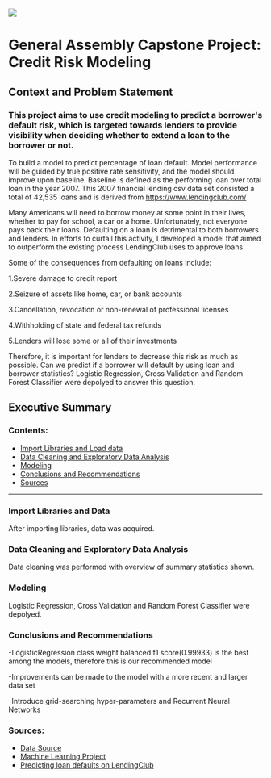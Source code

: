 # ![](https://ga-dash.s3.amazonaws.com/production/assets/logo-9f88ae6c9c3871690e33280fcf557f33.png) 

# General Assembly Capstone Project: Credit Risk Modeling

## Context and Problem Statement

### This project aims to use credit modeling to predict a borrower's default risk, which is targeted towards lenders to provide visibility when deciding whether to extend a loan to the borrower or not.

To build a model to predict percentage of loan default. Model performance will be guided by true positive rate sensitivity, and the model should improve upon baseline. Baseline is defined as the performing loan over total loan in the year 2007. This 2007 financial lending csv data set consisted a total of 42,535 loans and is derived from https://www.lendingclub.com/ 

Many Americans will need to borrow money at some point in their lives, whether to pay for school, a car or a home. Unfortunately, not everyone pays back their loans. Defaulting on a loan is detrimental to both borrowers and lenders. In efforts to curtail this activity, I developed a model that aimed to outperform the existing process LendingClub uses to approve loans.

Some of the consequences from defaulting on loans include:

1.Severe damage to credit report

2.Seizure of assets like home, car, or bank accounts

3.Cancellation, revocation or non-renewal of professional licenses

4.Withholding of state and federal tax refunds

5.Lenders will lose some or all of their investments

Therefore, it is important for lenders to decrease this risk as much as possible.
Can we predict if a borrower will default by using loan and borrower statistics?
Logistic Regression, Cross Validation and Random Forest Classifier were depolyed to answer this question.

## Executive Summary


### Contents:

- [Import Libraries and Load data](#Import-Libraries-and-Load-Data)
- [Data Cleaning and Exploratory Data Analysis](#Data-Cleaning-and-Exploratory-Data-Analysis)
- [Modeling](#Modeling)
- [Conclusions and Recommendations](#Conclusions-and-Recommendations)
- [Sources](#Sources)

---

### Import Libraries and Data

After importing libraries, data was acquired.

### Data Cleaning and Exploratory Data Analysis

Data cleaning was performed with overview of summary statistics shown.

### Modeling

Logistic Regression, Cross Validation and Random Forest Classifier were depolyed.

### Conclusions and Recommendations

-LogisticRegression class weight balanced f1 score(0.99933) is the best among the models, therefore this is our recommended model

-Improvements can be made to the model with a more recent and larger data set

-Introduce grid-searching hyper-parameters and Recurrent Neural Networks

### Sources:

- [Data Source](https://www.lendingclub.com/)
- [Machine Learning Project](https://app.dataquest.io/course/machine-learning-project)
- [Predicting loan defaults on LendingClub](https://medium.com/@alex.lau14/predicting-loan-defaults-on-lendingclub-1fed06ac4c61)
